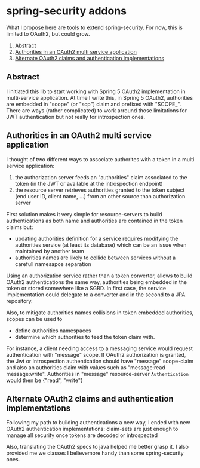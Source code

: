 # spring-security addons
What I propose here are tools to extend spring-security.
For now, this is limited to OAuth2, but could grow.

1. [Abstract](#abstract)<br/>
2. [Authorities in an OAuth2 multi service application](#multiserviceapp)<br/>
3. [Alternate OAuth2 claims and authentication implementations](#alternateimpls)<br/>

<a name="abstract"/>

## Abstract
I initiated this lib to start working with Spring 5 OAuth2 implementation in multi-service application.
At time I write this, in Spring 5 OAuth2, authorities are embedded in "scope" (or "scp") claim and prefixed with "SCOPE_".
There are ways (rather complicated) to work arround those limitations for JWT authentication but not really for introspection ones.

<a name="multiserviceapp"/>

## Authorities in an OAuth2 multi service application
I thought of two different ways to associate authorites with a token in a multi service application:

1. the authorization server feeds an "authorities" claim associated to the token (in the JWT or available at the introspection endpoint)
2. the resource server retrieves authorities granted to the token subject (end user ID, client name, ...) from an other source than authorization server

First solution makes it very simple for resource-servers to build authentications as both name and authorities are contained in the token claims but:
 * updating authorities definition for a service requires modifying the authorities service (at least its database) which can be an issue when maintained by another team
 * authorities names are likely to collide between services without a carefull namesapce separation

Using an authorization service rather than a token converter, allows to build OAuth2 authentications the same way,
authorities being embedded in the token or stored somewhere like a SGBD.
In first case, the service implementation could delegate to a converter and in the second to a JPA repository.

Also, to mitigate authorities names collisions in token embedded authorities, scopes can be used to
 * define authorities namespaces
 * determine which authorities to feed the token claim with.
 
For instance, a client needing access to a messaging service would request authentication with "message" scope.
If OAuth2 authorization is granted, the Jwt or Introspection authentication should have "message" scope-claim and 
also an authorities claim with values such as "message:read message:write". 
Authorities in "message" resource-server `Authentication` would then be {"read", "write"}

<a name="alternateimpls"/>

## Alternate OAuth2 claims and authentication implementations
Following my path to building authentications a new way, I ended with new OAuth2 authentication implementations:
claim-sets are just enough to manage all security once tokens are decoded or introspected
 
Also, translating the OAuth2 specs to java helped me better grasp it. I also provided me we classes I believemore handy than some spring-security ones.